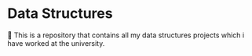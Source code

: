# Data Structures
📌  This is a repository that contains all my data structures projects which i have worked at the university.
